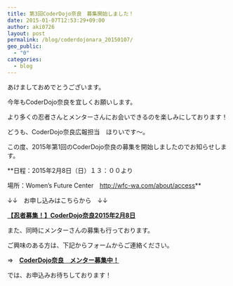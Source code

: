 ```yaml
---
title: 第3回CoderDojo奈良　募集開始しました！
date: 2015-01-07T12:53:29+09:00
author: aki0726
layout: post
permalink: /blog/coderdojonara_20150107/
geo_public:
  - "0"
categories:
  - blog
---
```

あけましておめでとうございます。
  
今年もCoderDojo奈良を宜しくお願いします。
  
より多くの忍者さんとメンターさんにお会いできるのを楽しみにしております！

どうも、CoderDojo奈良広報担当　ほりいです～。
  
この度、2015年第1回のCoderDojo奈良の募集を開始しましたのでお知らせします。
  
**日程：2015年2月8日（日）１３：００より
  
場所：Women&#8217;s Future Center　<a href="http://wfc-wa.com/about/access" target="_blank">http://wfc-wa.com/about/access</a>**

↓↓　お申し込みはこちらから　↓↓
  
**<a href="http://coderdojo-nara.doorkeeper.jp/events/19366" target="_blank">【忍者募集！】CoderDojo奈良2015年2月8日</a>**

また、同時にメンターさんの募集も行っております。
  
ご興味のある方は、下記からフォームからご連絡ください。
  
⇒　**[CoderDojo奈良　メンター募集中！](https://coderdojonara.wordpress.com/join_us/)**

では、お申込みお待ちしております！